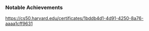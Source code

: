 ### Notable Achievements

https://cs50.harvard.edu/certificates/1bddb4d1-4d91-4250-8a76-aaaa1cff9631


